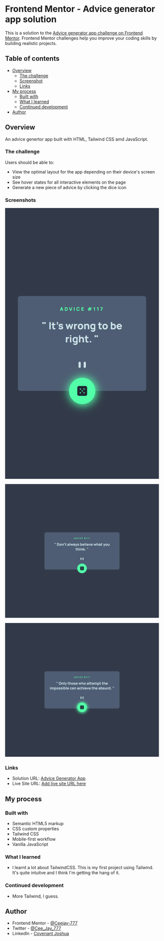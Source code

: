 # Frontend Mentor - Advice generator app solution

This is a solution to the [Advice generator app challenge on Frontend Mentor](https://www.frontendmentor.io/challenges/advice-generator-app-QdUG-13db). Frontend Mentor challenges help you improve your coding skills by building realistic projects.

## Table of contents

- [Overview](#overview)
  - [The challenge](#the-challenge)
  - [Screenshot](#screenshot)
  - [Links](#links)
- [My process](#my-process)
  - [Built with](#built-with)
  - [What I learned](#what-i-learned)
  - [Continued development](#continued-development)
- [Author](#author)

## Overview

An advice genertor app built with HTML, Tailwind CSS amd JavaScript.

### The challenge

Users should be able to:

- View the optimal layout for the app depending on their device's screen size
- See hover states for all interactive elements on the page
- Generate a new piece of advice by clicking the dice icon

### Screenshots

![](/sceenshots/shot1.png)

![](/sceenshots/shot2.png)

![](/sceenshots/shot3.png)

### Links

- Solution URL: [Advice Generator App](https://ceejay-777.github.io/Advice-generator-app/)
- Live Site URL: [Add live site URL here](https://your-live-site-url.com)

## My process

### Built with

- Semantic HTML5 markup
- CSS custom properties
- Tailwind CSS
- Mobile-first workflow
- Vanilla JavaScript

### What I learned

- I learnt a lot about TailwindCSS. This is my first project using Tailwind. It's quite intuitve and I think I'm getting the hang of it.

### Continued development

- More Tailwind, I guess.

## Author

- Frontend Mentor - [@Ceejay-777](https://https://www.frontendmentor.io/profile/Ceejay-777)
- Twitter - [@Cee_Jay_777](https://www.twitter.com/Cee_Jay_777)
- LinkedIn - [Covenant Joshua](https://www.linkedin.com/in/covenant-joshua-5080aa228/)
